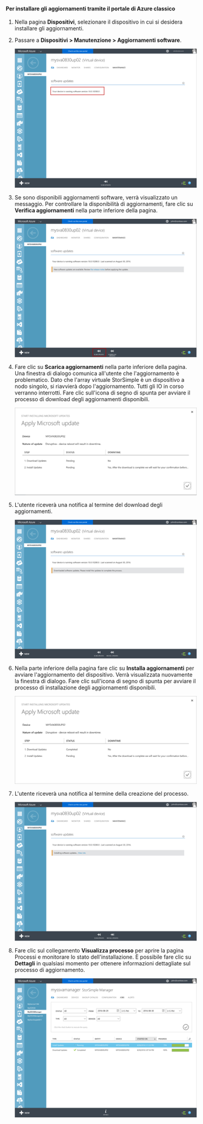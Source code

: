 <!--author=alkohli last changed: 09/02/16 -->

#### Per installare gli aggiornamenti tramite il portale di Azure classico
1. Nella pagina **Dispositivi**, selezionare il dispositivo in cui si desidera installare gli aggiornamenti.
2. Passare a **Dispositivi > Manutenzione > Aggiornamenti software**.
   
    ![aggiornamento dispositivo](../includes/media/storsimple-ova-install-update-via-portal/azupdate1m.png)
3. Se sono disponibili aggiornamenti software, verrà visualizzato un messaggio. Per controllare la disponibilità di aggiornamenti, fare clic su **Verifica aggiornamenti** nella parte inferiore della pagina.
   
    ![aggiornamento dispositivo](../includes/media/storsimple-ova-install-update-via-portal/azupdate2m.png)
4. Fare clic su **Scarica aggiornamenti** nella parte inferiore della pagina. Una finestra di dialogo comunica all'utente che l'aggiornamento è problematico. Dato che l'array virtuale StorSimple è un dispositivo a nodo singolo, si riavvierà dopo l'aggiornamento. Tutti gli IO in corso verranno interrotti. Fare clic sull'icona di segno di spunta per avviare il processo di download degli aggiornamenti disponibili.
   
    ![aggiornamento dispositivo](../includes/media/storsimple-ova-install-update-via-portal/azupdate3m.png)
5. L'utente riceverà una notifica al termine del download degli aggiornamenti.
   
    ![aggiornamento dispositivo](../includes/media/storsimple-ova-install-update-via-portal/azupdate6m.png)
6. Nella parte inferiore della pagina fare clic su **Installa aggiornamenti** per avviare l'aggiornamento del dispositivo. Verrà visualizzata nuovamente la finestra di dialogo. Fare clic sull'icona di segno di spunta per avviare il processo di installazione degli aggiornamenti disponibili.
   
    ![aggiornamento dispositivo](../includes/media/storsimple-ova-install-update-via-portal/azupdate7m.png)
7. L'utente riceverà una notifica al termine della creazione del processo.
   
    ![aggiornamento dispositivo](../includes/media/storsimple-ova-install-update-via-portal/azupdate8m.png)
8. Fare clic sul collegamento **Visualizza processo** per aprire la pagina Processi e monitorare lo stato dell'installazione. È possibile fare clic su **Dettagli** in qualsiasi momento per ottenere informazioni dettagliate sul processo di aggiornamento.
   
    ![aggiornamento dispositivo](../includes/media/storsimple-ova-install-update-via-portal/azupdate9m.png)

<!---HONumber=AcomDC_0914_2016-->